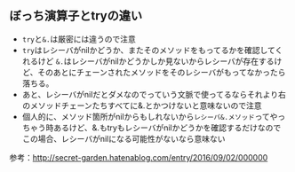 ## ぼっち演算子とtryの違い
- `try`と`&.`は厳密には違うので注意
- `try`はレシーバがnilかどうか、またそのメソッドをもってるかを確認してくれるけど
`&.`はレシーバがnilかどうかしか見ないからレシーバが存在するけど、そのあとにチェーンされたメソッドをそのレシーバがもってなかったら落ちる。
- あと、レシーバがnilだとダメなのでっていう文脈で使ってるならそれより右のメソッドチェーンたちすべてに&.とかつけないと意味ないので注意
- 個人的に、メソッド箇所がnilからもしれないから`レシーバ&.メソッド`ってやっちゃう時あるけど、&.もtryもレシーバがnilかどうかを確認するだけなので
この場合、レシーバがnilになる可能性がないなら意味ない

参考：http://secret-garden.hatenablog.com/entry/2016/09/02/000000
